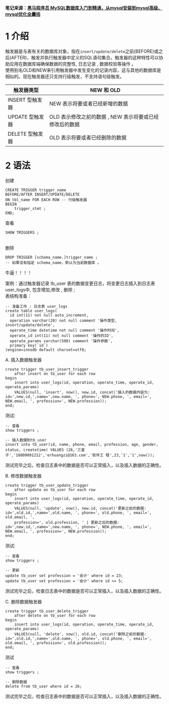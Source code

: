 **笔记来源：**[**黑马程序员 MySQL数据库入门到精通，从mysql安装到mysql高级、mysql优化全囊括**](https://www.bilibili.com/video/BV1Kr4y1i7ru/?spm_id_from=333.337.search-card.all.click&vd_source=e8046ccbdc793e09a75eb61fe8e84a30)
# 1 介绍
触发器是与表有关的数据库对象，指在`insert/update/delete`之前(BEFORE)或之后(AFTER)，触发并执行触发器中定义的SQL语句集合。触发器的这种特性可以协助应用在数据库端确保数据的完整性, 日志记录 , 数据校验等操作 。<br />使用别名OLD和NEW来引用触发器中发生变化的记录内容，这与其他的数据库是相似的。现在触发器还只支持行级触发，不支持语句级触发。

| 触发器类型 | NEW 和 OLD |
| --- | --- |
| INSERT 型触发器 | NEW 表示将要或者已经新增的数据 |
| UPDATE 型触发器 | OLD 表示修改之前的数据 , NEW 表示将要或已经修改后的数据 |
| DELETE 型触发器 | OLD 表示将要或者已经删除的数据 |

# 2 语法
创建
```plsql
CREATE TRIGGER trigger_name 
BEFORE/AFTER INSERT/UPDATE/DELETE 
ON tbl_name FOR EACH ROW -- 行级触发器 
BEGIN
    trigger_stmt ; 
END;
```

查看
```plsql
SHOW TRIGGERS ;
```
<br />删除
```plsql
DROP TRIGGER [schema_name.]trigger_name ;
-- 如果没有指定 schema_name，默认为当前数据库 。
```
牛逼！！！！

案例：通过触发器记录 tb_user 表的数据变更日志，将变更日志插入到日志表user_logs中, 包含增加,修改 , 删除 ;<br />表结构准备：
```plsql
-- 准备工作 : 日志表 user_logs 
create table user_logs( 
  id int(11) not null auto_increment, 
  operation varchar(20) not null comment '操作类型, insert/update/delete', 
  operate_time datetime not null comment '操作时间', 
  operate_id int(11) not null comment '操作的ID', 
  operate_params varchar(500) comment '操作参数', 
  primary key(`id`) 
)engine=innodb default charset=utf8;
```

A. 插入数据触发器
```plsql
create trigger tb_user_insert_trigger 
    after insert on tb_user for each row 
begin
    insert into user_logs(id, operation, operate_time, operate_id, operate_params) 
    VALUES(null, 'insert', now(), new.id, concat('插入的数据内容为: id=',new.id,',name=',new.name, ', phone=', NEW.phone, ', email=', NEW.email, ', profession=', NEW.profession)); 
end;
```

测试:
```plsql
-- 查看 
show triggers ;

-- 插入数据到tb_user 
insert into tb_user(id, name, phone, email, profession, age, gender, status, createtime) VALUES (26,'三皇子','18809091212','erhuangzi@163.com','软件工 程',23,'1','1',now());
```
测试完毕之后，检查日志表中的数据是否可以正常插入，以及插入数据的正确性。

B. 修改数据触发器
```plsql
create trigger tb_user_update_trigger 
    after update on tb_user for each row 
begin
    insert into user_logs(id, operation, operate_time, operate_id, operate_params) 
    VALUES(null, 'update', now(), new.id, concat('更新之前的数据: id=',old.id,',name=',old.name, ', phone=', old.phone, ', email=', old.email, ', 
    profession=', old.profession, ' | 更新之后的数据: id=',new.id,',name=',new.name, ', phone=', NEW.phone, ', email=', NEW.email, ', profession=', NEW.profession)); 
end;
```

测试:
```plsql
-- 查看 
show triggers ; 

-- 更新 
update tb_user set profession = '会计' where id = 23; 
update tb_user set profession = '会计' where id <= 5;
```
测试完毕之后，检查日志表中的数据是否可以正常插入，以及插入数据的正确性。

C. 删除数据触发器
```plsql
create trigger tb_user_delete_trigger 
    after delete on tb_user for each row 
begin
    insert into user_logs(id, operation, operate_time, operate_id, operate_params) 
    VALUES(null, 'delete', now(), old.id, concat('删除之前的数据: id=',old.id,',name=',old.name, ', phone=', old.phone, ', email=', old.email, ', profession=', old.profession)); 
end;
```

测试
```plsql
-- 查看 
show triggers ; 

-- 删除数据 
delete from tb_user where id = 26;
```
测试完毕之后，检查日志表中的数据是否可以正常插入，以及插入数据的正确性。
